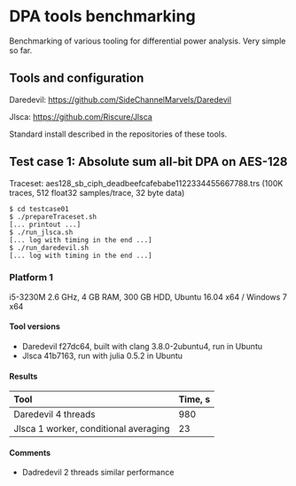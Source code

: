 # DPA tools benchmarking

Benchmarking of various tooling for differential power analysis. Very simple so far.

## Tools and configuration

Daredevil: https://github.com/SideChannelMarvels/Daredevil

Jlsca: https://github.com/Riscure/Jlsca

Standard install described in the repositories of these tools.

## Test case 1: Absolute sum all-bit DPA on AES-128

Traceset: aes128_sb_ciph_deadbeefcafebabe1122334455667788.trs (100K traces, 512 float32 samples/trace, 32 byte data)

    $ cd testcase01
    $ ./prepareTraceset.sh
    [... printout ...]
    $ ./run_jlsca.sh
    [... log with timing in the end ...]
    $ ./run_daredevil.sh
    [... log with timing in the end ...]


### Platform 1

i5-3230M 2.6 GHz, 4 GB RAM, 300 GB HDD, Ubuntu 16.04 x64 / Windows 7 x64

#### Tool versions
* Daredevil f27dc64, built with clang 3.8.0-2ubuntu4, run in Ubuntu
* Jlsca 41b7163, run with julia 0.5.2 in Ubuntu

#### Results

| Tool                                        | Time, s |
|:------------------------------------------- |:------- |
| Daredevil 4 threads                         | 980     |
| Jlsca 1 worker, conditional averaging       | 23      |

#### Comments
* Dadredevil 2 threads similar performance